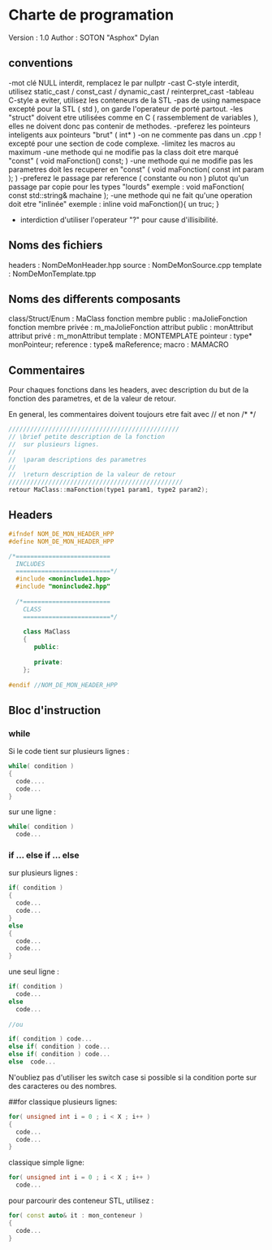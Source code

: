 # Charte de programation

Version : 1.0
Author : SOTON "Asphox" Dylan

## conventions 
-mot clé NULL interdit, remplacez le par nullptr
-cast C-style interdit, utilisez static_cast / const_cast / dynamic_cast / reinterpret_cast
-tableau C-style a eviter, utilisez les conteneurs de la STL
-pas de using namespace excepté pour la STL ( std ), on garde l'operateur de porté partout.
-les "struct" doivent etre utilisées comme en C ( rassemblement de variables ), elles ne doivent donc pas contenir de methodes.
-preferez les pointeurs inteligents aux pointeurs "brut" ( int* )
-on ne commente pas dans un .cpp ! excepté pour une section de code complexe.
-limitez les macros au maximum
-une methode qui ne modifie pas la class doit etre marqué "const" ( void maFonction() const; )
-une methode qui ne modifie pas les parametres doit les recuperer en "const" ( void maFonction( const int param ); )
-preferez le passage par reference ( constante ou non ) plutot qu'un passage par copie pour les types "lourds"
    exemple : void maFonction( const std::string& machaine );
-une methode qui ne fait qu'une operation doit etre "inlinée"
    exemple : inline void maFonction(){ un truc; }
- interdiction d'utiliser l'operateur "?" pour cause d'illisibilité.



## Noms des fichiers
headers : NomDeMonHeader.hpp
source : NomDeMonSource.cpp
template : NomDeMonTemplate.tpp

## Noms des differents composants
class/Struct/Enum : MaClass
fonction membre public :    maJolieFonction
fonction membre privée :    m_maJolieFonction
attribut public :           monAttribut
attribut privé :            m_monAttribut
template :                  MONTEMPLATE
pointeur :                  type* monPointeur;
reference :                 type& maReference;
macro :                     MAMACRO

## Commentaires
Pour chaques fonctions dans les headers, avec description du but de la fonction
des parametres, et de la valeur de retour.

En general, les commentaires doivent toujours etre fait avec // et non /*  */

```cpp
///////////////////////////////////////////////
// \brief petite description de la fonction
//  sur plusieurs lignes.
//
//  \param descriptions des parametres
//
//  \return description de la valeur de retour
////////////////////////////////////////////////
retour MaClass::maFonction(type1 param1, type2 param2);
```


## Headers

```cpp
#ifndef NOM_DE_MON_HEADER_HPP
#define NOM_DE_MON_HEADER_HPP

/*==========================
  INCLUDES
  ==========================*/
  #include <moninclude1.hpp>
  #include "moninclude2.hpp"
  
  /*========================
    CLASS
    ========================*/
    
    class MaClass
    {
       public:
       
       private:
    };
    
#endif //NOM_DE_MON_HEADER_HPP
```
## Bloc d'instruction
### while
Si le code tient sur plusieurs lignes : 
```cpp
while( condition )
{
  code....
  code...
}
```
sur une ligne : 
```cpp
while( condition )
  code...
```
### if ... else if ... else
sur plusieurs lignes : 
```cpp
if( condition )
{
  code...
  code...
}
else
{
  code...
  code...
}
```
une seul ligne : 
```cpp
if( condition )
  code...
else
  code...
  
//ou

if( condition ) code...
else if( condition ) code...
else if( condition ) code...
else  code...
```
N'oubliez pas d'utiliser les switch case si possible si la condition porte sur des caracteres ou des nombres.

##for
classique plusieurs lignes: 
```cpp
for( unsigned int i = 0 ; i < X ; i++ )
{
  code...
  code...
}
```
classique simple ligne: 
```cpp
for( unsigned int i = 0 ; i < X ; i++ )
  code...
```
pour parcourir des conteneur STL, utilisez : 
```cpp
for( const auto& it : mon_conteneur )
{
  code...
}

```

